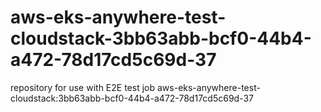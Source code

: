 # aws-eks-anywhere-test-cloudstack-3bb63abb-bcf0-44b4-a472-78d17cd5c69d-37
repository for use with E2E test job aws-eks-anywhere-test-cloudstack:3bb63abb-bcf0-44b4-a472-78d17cd5c69d-37
